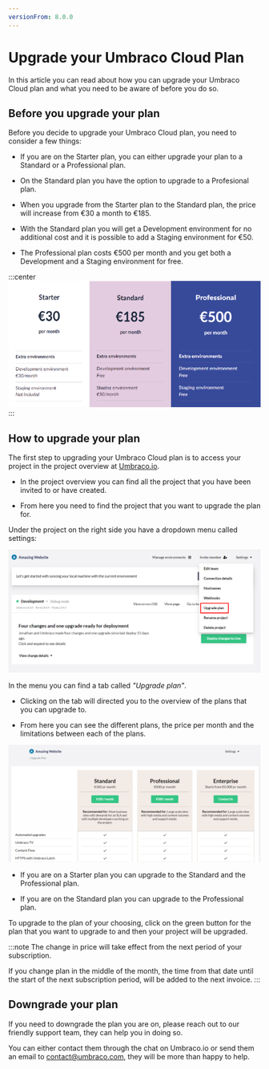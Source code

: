 ```yaml
---
versionFrom: 8.0.0
---
```


# Upgrade your Umbraco Cloud Plan
In this article you can read about how you can upgrade your Umbraco Cloud plan and what you need to be aware of before you do so.

## Before you upgrade your plan
Before you decide to upgrade your Umbraco Cloud plan, you need to consider a few things:

 - If you are on the Starter plan, you can either upgrade your plan to a Standard or a Professional plan.

- On the Standard plan you have the option to upgrade to a Profesional plan.


- When you upgrade from the Starter plan to the Standard plan, the price will increase from €30 a month to €185.

- With the Standard plan you will get a Development environment for no additional cost and it is possible to add a Staging environment for €50.

- The Professional plan costs €500 per month and you get both a Development and a Staging environment for free.

:::center
![Plan Differences](images/Upgrade-Plans.png)
:::

## How to upgrade your plan

The first step to upgrading your Umbraco Cloud plan is to access your project in the project overview at [Umbraco.io](https://www.s1.umbraco.io/projects).

- In the project overview you can find all the project that you have been invited to or have created.

- From here you need to find the project that you want to upgrade the plan for.

Under the project on the right side you have a dropdown menu called settings:

![Upgrade plan step 1](images/step_1.png)

In the menu you can find a tab called *"Upgrade plan"*.

- Clicking on the tab will directed you to the overview of the plans that you can upgrade to.

- From here you can see the different plans, the price per month and the limitations between each of the plans.

![Upgrade plane step2](images/step_2.png)


- If you are on a Starter plan you can upgrade to the Standard and the Professional plan.

- If you are on the Standard plan you can upgrade to the Professional plan.


To upgrade to the plan of your choosing, click on the green button for the plan that you want to upgrade to and then your project will be upgraded.
 
:::note
The change in price will take effect from the next period of your subscription.

If you change plan in the middle of the month, the time from that date until the start of the next subscription period, will be added to the next invoice.
:::



## Downgrade your plan

If you need to downgrade the plan you are on, please reach out to our friendly support team, they can help you in doing so.

You can either contact them through the chat on Umbraco.io or send them an email to contact@umbraco.com, they will be more than happy to help.
